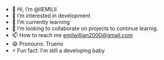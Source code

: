 - 👋 Hi, I’m @llEMILll
- 👀 I’m interested in development
- 🌱 I’m currently learning 
- 💞️ I’m looking to collaborate on projects to continue learnig.
- 📫 How to reach me emilwillian2000@gmail.com
- 😄 Pronouns: Trueno
- ⚡ Fun fact: I'm still a developing baby

<!---
llEMILll/llEMILll is a ✨ special ✨ repository because its `README.md` (this file) appears on your GitHub profile.
You can click the Preview link to take a look at your changes.
--->
